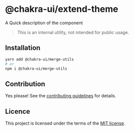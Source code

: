 # @chakra-ui/extend-theme

A Quick description of the component

> This is an internal utility, not intended for public usage.

## Installation

```sh
yarn add @chakra-ui/merge-utils
# or
npm i @chakra-ui/merge-utils
```

## Contribution

Yes please! See the
[contributing guidelines](https://github.com/chakra-ui/chakra-ui/blob/master/CONTRIBUTING.md)
for details.

## Licence

This project is licensed under the terms of the
[MIT license](https://github.com/chakra-ui/chakra-ui/blob/master/LICENSE).
